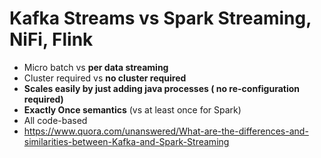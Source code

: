 # Kafka Streams vs Spark Streaming, NiFi, Flink

* Micro batch vs **per data streaming**
* Cluster required vs **no cluster required**
* **Scales easily by just adding java processes ( no re-configuration required)**
* **Exactly Once semantics** (vs at least once for Spark)
* All code-based
* https://www.quora.com/unanswered/What-are-the-differences-and-similarities-between-Kafka-and-Spark-Streaming

